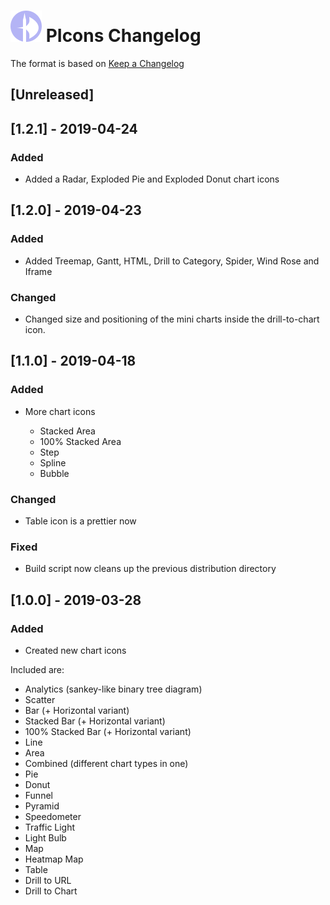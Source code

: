 # ![PIcons Logo](images/picons-logo-small.png) PIcons Changelog

The format is based on [Keep a Changelog](https://keepachangelog.com/en/1.0.0/)

## [Unreleased]

## [1.2.1] - 2019-04-24
### Added
- Added a Radar, Exploded Pie and Exploded Donut chart icons

## [1.2.0] - 2019-04-23
### Added
- Added Treemap, Gantt, HTML, Drill to Category, Spider, Wind Rose and Iframe

### Changed
- Changed size and positioning of the mini charts inside the drill-to-chart icon.

## [1.1.0] - 2019-04-18
### Added
- More chart icons

  * Stacked Area
  * 100% Stacked Area
  * Step
  * Spline
  * Bubble

### Changed
- Table icon is a prettier now

### Fixed
- Build script now cleans up the previous distribution directory

## [1.0.0] - 2019-03-28
### Added
- Created new chart icons

Included are:

 * Analytics (sankey-like binary tree diagram)
 * Scatter
 * Bar (+ Horizontal variant)
 * Stacked Bar (+ Horizontal variant)
 * 100% Stacked Bar (+ Horizontal variant)
 * Line
 * Area
 * Combined (different chart types in one)
 * Pie
 * Donut
 * Funnel
 * Pyramid
 * Speedometer
 * Traffic Light
 * Light Bulb
 * Map
 * Heatmap Map
 * Table
 * Drill to URL
 * Drill to Chart
